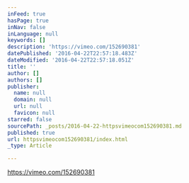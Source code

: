 ```yaml
---
inFeed: true
hasPage: true
inNav: false
inLanguage: null
keywords: []
description: 'https://vimeo.com/152690381'
datePublished: '2016-04-22T22:57:18.483Z'
dateModified: '2016-04-22T22:57:18.051Z'
title: ''
author: []
authors: []
publisher:
  name: null
  domain: null
  url: null
  favicon: null
starred: false
sourcePath: _posts/2016-04-22-httpsvimeocom152690381.md
published: true
url: httpsvimeocom152690381/index.html
_type: Article

---
```

https://vimeo.com/152690381